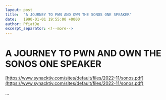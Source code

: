 ```yaml
---
layout: post
title:  "A JOURNEY TO PWN AND OWN THE SONOS ONE SPEAKER"
date:   1990-01-01 19:55:00 +0000
author: PfiatDe
excerpt_separator: <!--more-->
---
```


# A JOURNEY TO PWN AND OWN THE SONOS ONE SPEAKER
[https://www.synacktiv.com/sites/default/files/2022-11/sonos.pdf](https://www.synacktiv.com/sites/default/files/2022-11/sonos.pdf)

...
<!--more-->
